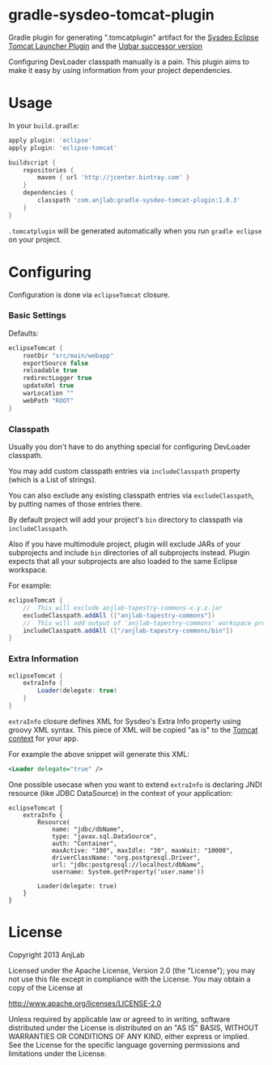 gradle-sysdeo-tomcat-plugin
===========================

Gradle plugin for generating ".tomcatplugin" artifact for the
[Sysdeo Eclipse Tomcat Launcher Plugin][sysdeo] and the
[Uqbar successor version][uqbar]

[sysdeo]: http://www.eclipsetotale.com/tomcatPlugin.html
[uqbar]: http://uqbar-tomcat-xt.sourceforge.net/

Configuring DevLoader classpath manually is a pain. This plugin aims to make it easy by using information from your project dependencies.

Usage
=====

In your `build.gradle`:

``` groovy
apply plugin: 'eclipse'
apply plugin: 'eclipse-tomcat'

buildscript {
    repositories {
        maven { url 'http://jcenter.bintray.com' }
    }
    dependencies {
        classpath 'com.anjlab:gradle-sysdeo-tomcat-plugin:1.0.3'
    }
}
```

`.tomcatplugin` will be generated automatically when you run `gradle eclipse` on your project.

Configuring
===========

Configuration is done via `eclipseTomcat` closure.

### Basic Settings

Defaults:

``` groovy
eclipseTomcat {
    rootDir "src/main/webapp"
    exportSource false
    reloadable true
    redirectLogger true
    updateXml true
    warLocation ""
    webPath "ROOT"
}
```

### Classpath

Usually you don't have to do anything special for configuring DevLoader classpath.

You may add custom classpath entries via `includeClasspath` property (which is a List of strings).

You can also exclude any existing classpath entries via `excludeClasspath`, by putting names of those entries there.

By default project will add your project's `bin` directory to classpath via `includeClasspath`.

Also if you have multimodule project, plugin will exclude JARs of your subprojects and include `bin` directories of all subprojects instead. Plugin expects that all your subprojects are also loaded to the same Eclipse workspace.

For example:
``` groovy
eclipseTomcat {
    //  This will exclude anjlab-tapestry-commons-x.y.z.jar
    excludeClasspath.addAll (["anjlab-tapestry-commons"])
    //  This will add output of 'anjlab-tapestry-commons' workspace project to classpath
    includeClasspath.addAll (["/anjlab-tapestry-commons/bin"])
}
```

### Extra Information

``` groovy
eclipseTomcat {
    extraInfo {
        Loader(delegate: true)
    }
}
```

`extraInfo` closure defines XML for Sysdeo's Extra Info property using groovy XML syntax.
This piece of XML will be copied "as is" to the [Tomcat context](http://tomcat.apache.org/tomcat-7.0-doc/config/context.html) for your app.

For example the above snippet will generate this XML:
``` xml
<Loader delegate="true" />
```

One possible usecase when you want to extend `extraInfo` is declaring JNDI resource (like JDBC DataSource) in the context of your application:
```
eclipseTomcat {
    extraInfo {
        Resource(
            name: "jdbc/dbName",
            type: "javax.sql.DataSource",
            auth: "Container",
            maxActive: "100", maxIdle: "30", maxWait: "10000",
            driverClassName: "org.postgresql.Driver",
            url: "jdbc:postgresql://localhost/dbName",
            username: System.getProperty('user.name'))

        Loader(delegate: true)
    }
}
```

License
=======

Copyright 2013 AnjLab

Licensed under the Apache License, Version 2.0 (the "License");
you may not use this file except in compliance with the License.
You may obtain a copy of the License at

   http://www.apache.org/licenses/LICENSE-2.0

Unless required by applicable law or agreed to in writing, software
distributed under the License is distributed on an "AS IS" BASIS,
WITHOUT WARRANTIES OR CONDITIONS OF ANY KIND, either express or implied.
See the License for the specific language governing permissions and
limitations under the License.
